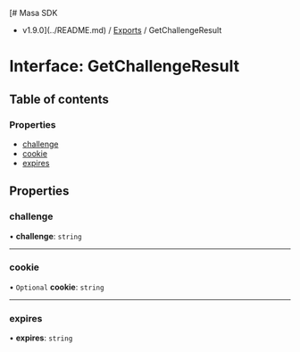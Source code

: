 [# Masa SDK
 - v1.9.0](../README.md) / [Exports](../modules.md) / GetChallengeResult

# Interface: GetChallengeResult

## Table of contents

### Properties

- [challenge](GetChallengeResult.md#challenge)
- [cookie](GetChallengeResult.md#cookie)
- [expires](GetChallengeResult.md#expires)

## Properties

### challenge

• **challenge**: `string`

___

### cookie

• `Optional` **cookie**: `string`

___

### expires

• **expires**: `string`
